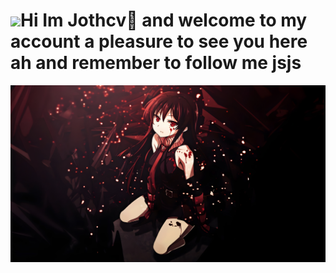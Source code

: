 # <img src="https://media.tenor.com/hXu0243GeQgAAAAi/shigure-ui-dance.gif" width="90"/>Hi Im Jothcv👋 and welcome to my account a pleasure to see you here ah and remember to follow me jsjs 
![Baner de Jothcv](imfs.jpg)